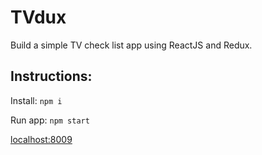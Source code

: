 # TVdux

Build a simple TV check list app using ReactJS and Redux.

## Instructions:

Install: `npm i`

Run app: `npm start`

[localhost:8009](http://localhost:8010)
